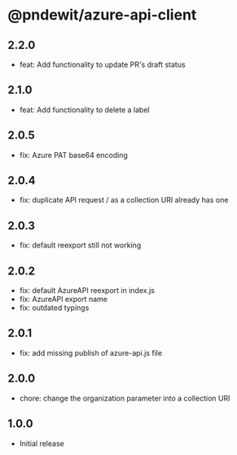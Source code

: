 # @pndewit/azure-api-client

## 2.2.0

- feat: Add functionality to update PR's draft status

## 2.1.0

- feat: Add functionality to delete a label

## 2.0.5

- fix: Azure PAT base64 encoding

## 2.0.4

- fix: duplicate API request / as a collection URI already has one

## 2.0.3

- fix: default reexport still not working

## 2.0.2

- fix: default AzureAPI reexport in index.js
- fix: AzureAPI export name
- fix: outdated typings

## 2.0.1

- fix: add missing publish of azure-api.js file

## 2.0.0

- chore: change the organization parameter into a collection URI

## 1.0.0

- Initial release
